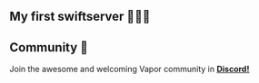 <p align="center">
  <h2>My first swiftserver 👨🏼‍💻 </h2>
</p>

## Community 🚀
Join the awesome and welcoming Vapor community in <a href="http://vapor.team/"><b>Discord!</b></a>
